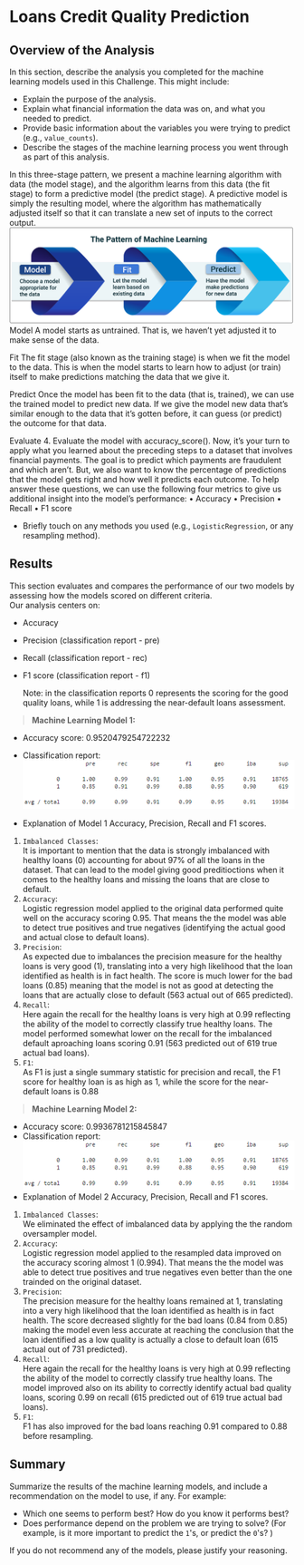 # Loans Credit Quality Prediction

## Overview of the Analysis

In this section, describe the analysis you completed for the machine learning models used in this Challenge. This might include:

- Explain the purpose of the analysis.
- Explain what financial information the data was on, and what you needed to predict.
- Provide basic information about the variables you were trying to predict (e.g., `value_counts`).
- Describe the stages of the machine learning process you went through as part of this analysis.

In this three-stage pattern, we present a machine learning algorithm with data (the model stage), and the algorithm learns from this data (the fit stage) to form a predictive model (the predict stage). A predictive model is simply the resulting model, where the algorithm has mathematically adjusted itself so that it can translate a new set of inputs to the correct output.
![model_stages](Images/stages.png)<br/>
Model
A model starts as untrained. That is, we haven’t yet adjusted it to make sense of the data.

Fit
The fit stage (also known as the training stage) is when we fit the model to the data. This is when the model starts to learn how to adjust (or train) itself to make predictions matching the data that we give it.

Predict
Once the model has been fit to the data (that is, trained), we can use the trained model to predict new data. If we give the model new data that’s similar enough to the data that it’s gotten before, it can guess (or predict) the outcome for that data.

Evaluate 4. Evaluate the model with accuracy_score(). Now, it’s your turn to apply what you learned about the preceding steps to a dataset that involves financial payments. The goal is to predict which payments are fraudulent and which aren’t.
But, we also want to know the percentage of predictions that the model gets right and how well it predicts each outcome.
To help answer these questions, we can use the following four metrics to give us additional insight into the model’s performance:
• Accuracy
• Precision
• Recall
• F1 score

- Briefly touch on any methods you used (e.g., `LogisticRegression`, or any resampling method).

## Results

This section evaluates and compares the performance of our two models by assessing how the models scored on different criteria.<br/>
Our analysis centers on:<br/>

- Accuracy
- Precision (classification report - pre)
- Recall (classification report - rec)
- F1 score (classification report - f1)<br/>

  Note: in the classification reports 0 represents the scoring for the good quality loans, while 1 is addressing the near-default loans assessment.<br/>

> **Machine Learning Model 1:**<br/>

- Accuracy score: 0.9520479254722232<br/>
- Classification report:<br/>
  ![original_report](Images/class_report_original.PNG)<br/>

- Explanation of Model 1 Accuracy, Precision, Recall and F1 scores.<br/>

1. `Imbalanced Classes`: <br/>It is important to mention that the data is strongly imbalanced with healthy loans (0) accounting for about 97% of all the loans in the dataset. That can lead to the model giving good preditioctions when it comes to the healthy loans and missing the loans that are close to default. <br/>
2. `Accuracy`:<br/>Logistic regression model applied to the original data performed quite well on the accuracy scoring 0.95. That means the the model was able to detect true positives and true negatives (identifying the actual good and actual close to default loans).<br/>
3. `Precision`:<br/> As expected due to imbalances the precision measure for the healthy loans is very good (1), translating into a very high likelihood that the loan identified as health is in fact health. The score is much lower for the bad loans (0.85) meaning that the model is not as good at detecting the loans that are actually close to default (563 actual out of 665 predicted).<br/>
4. `Recall`: <br/> Here again the recall for the healthy loans is very high at 0.99 reflecting the ability of the model to correctly classify true healthy loans. The model performed somewhat lower on the recall for the imbalanced default aproaching loans scoring 0.91 (563 predicted out of 619 true actual bad loans).<br/>
5. `F1`:<br/> As F1 is just a single summary statistic for precision and recall, the F1 score for healthy loan is as high as 1, while the score for the near-default loans is 0.88

> **Machine Learning Model 2:**<br/>

- Accuracy score: 0.9936781215845847<br/>
- Classification report:<br/>
  ![original_report](Images/class_report_original.PNG)<br/>
- Explanation of Model 2 Accuracy, Precision, Recall and F1 scores.<br/>

1. `Imbalanced Classes`: <br/>We eliminated the effect of imbalanced data by applying the the random oversampler model. <br/>
2. `Accuracy`:<br/>Logistic regression model applied to the resampled data improved on the accuracy scoring almost 1 (0.994). That means the the model was able to detect true positives and true negatives even better than the one trainded on the original dataset.<br/>
3. `Precision`:<br/> The precision measure for the healthy loans remained at 1, translating into a very high likelihood that the loan identified as health is in fact health. The score decreased slightly for the bad loans (0.84 from 0.85) making the model even less accurate at reaching the conclusion that the loan identified as a low quality is actually a close to default loan (615 actual out of 731 predicted).<br/>
4. `Recall`: <br/> Here again the recall for the healthy loans is very high at 0.99 reflecting the ability of the model to correctly classify true healthy loans. The model improved also on its ability to correctly identify actual bad quality loans, scoring 0.99 on recall (615 predicted out of 619 true actual bad loans).<br/>
5. `F1`:<br/> F1 has also improved for the bad loans reaching 0.91 compared to 0.88 before resampling.

## Summary

Summarize the results of the machine learning models, and include a recommendation on the model to use, if any. For example:

- Which one seems to perform best? How do you know it performs best?
- Does performance depend on the problem we are trying to solve? (For example, is it more important to predict the `1`'s, or predict the `0`'s? )

If you do not recommend any of the models, please justify your reasoning.
